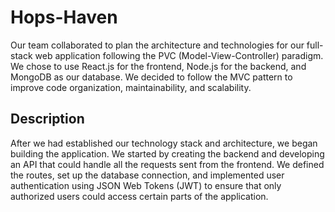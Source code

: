 # Hops-Haven

Our team collaborated to plan the architecture and technologies for our full-stack web application following the PVC (Model-View-Controller) paradigm. We chose to use React.js for the frontend, Node.js for the backend, and MongoDB as our database. We decided to follow the MVC pattern to improve code organization, maintainability, and scalability.

## Description

After we had established our technology stack and architecture, we began building the application. We started by creating the backend and developing an API that could handle all the requests sent from the frontend. We defined the routes, set up the database connection, and implemented user authentication using JSON Web Tokens (JWT) to ensure that only authorized users could access certain parts of the application.